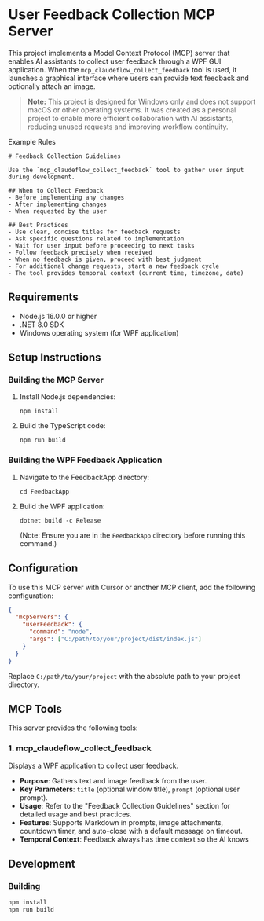 # User Feedback Collection MCP Server

This project implements a Model Context Protocol (MCP) server that enables AI assistants to collect user feedback through a WPF GUI application. When the `mcp_claudeflow_collect_feedback` tool is used, it launches a graphical interface where users can provide text feedback and optionally attach an image.

> **Note:** This project is designed for Windows only and does not support macOS or other operating systems. It was created as a personal project to enable more efficient collaboration with AI assistants, reducing unused requests and improving workflow continuity.


Example Rules
```
# Feedback Collection Guidelines

Use the `mcp_claudeflow_collect_feedback` tool to gather user input during development.

## When to Collect Feedback
- Before implementing any changes
- After implementing changes
- When requested by the user

## Best Practices
- Use clear, concise titles for feedback requests
- Ask specific questions related to implementation
- Wait for user input before proceeding to next tasks
- Follow feedback precisely when received
- When no feedback is given, proceed with best judgment
- For additional change requests, start a new feedback cycle
- The tool provides temporal context (current time, timezone, date) 
```


## Requirements

- Node.js 16.0.0 or higher
- .NET 8.0 SDK
- Windows operating system (for WPF application)

## Setup Instructions

### Building the MCP Server

1. Install Node.js dependencies:
   ```
   npm install
   ```

2. Build the TypeScript code:
   ```
   npm run build
   ```

### Building the WPF Feedback Application

1. Navigate to the FeedbackApp directory:
   ```
   cd FeedbackApp
   ```

2. Build the WPF application:
   ```
   dotnet build -c Release
   ```
   (Note: Ensure you are in the `FeedbackApp` directory before running this command.)

## Configuration

To use this MCP server with Cursor or another MCP client, add the following configuration:

```json
{
  "mcpServers": {
    "userFeedback": {
      "command": "node",
      "args": ["C:/path/to/your/project/dist/index.js"]
    }
  }
}
```

Replace `C:/path/to/your/project` with the absolute path to your project directory.

## MCP Tools

This server provides the following tools:

### 1. mcp_claudeflow_collect_feedback
Displays a WPF application to collect user feedback.
- **Purpose**: Gathers text and image feedback from the user.
- **Key Parameters**: `title` (optional window title), `prompt` (optional user prompt).
- **Usage**: Refer to the "Feedback Collection Guidelines" section for detailed usage and best practices.
- **Features**: Supports Markdown in prompts, image attachments, countdown timer, and auto-close with a default message on timeout.
- **Temporal Context**: Feedback always has time context so the AI knows
## Development

### Building
```bash
npm install
npm run build
```